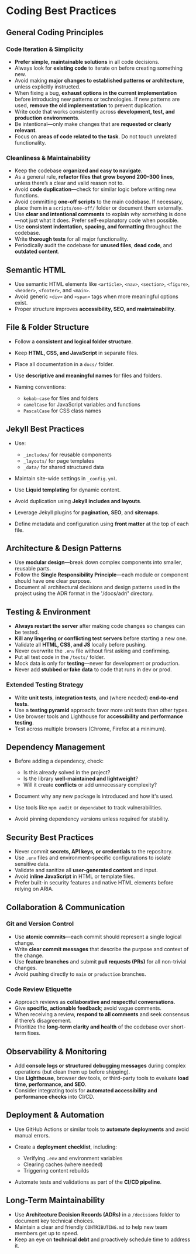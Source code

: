 # Coding Best Practices

## General Coding Principles

### Code Iteration & Simplicity

* **Prefer simple, maintainable solutions** in all code decisions.
* Always look for **existing code** to iterate on before creating something new.
* Avoid making **major changes to established patterns or architecture**, unless explicitly instructed.
* When fixing a bug, **exhaust options in the current implementation** before introducing new patterns or technologies. If new patterns are used, **remove the old implementation** to prevent duplication.
* Write code that works consistently across **development, test, and production environments**.
* Be intentional—only make changes that are **requested or clearly relevant**.
* Focus on **areas of code related to the task**. Do not touch unrelated functionality.

### Cleanliness & Maintainability

* Keep the codebase **organized and easy to navigate**.
* As a general rule, **refactor files that grow beyond 200–300 lines**, unless there’s a clear and valid reason not to.
* Avoid **code duplication**—check for similar logic before writing new functions.
* Avoid committing **one-off scripts** to the main codebase. If necessary, place them in a `scripts/one-off/` folder or document them externally.
* Use **clear and intentional comments** to explain *why* something is done—not just what it does. Prefer self-explanatory code when possible.
* Use **consistent indentation, spacing, and formatting** throughout the codebase.
* Write **thorough tests** for all major functionality.
* Periodically audit the codebase for **unused files**, **dead code**, and **outdated content**.

## Semantic HTML

* Use semantic HTML elements like `<article>`, `<nav>`, `<section>`, `<figure>`, `<header>`, `<footer>`, and `<main>`.
* Avoid generic `<div>` and `<span>` tags when more meaningful options exist.
* Proper structure improves **accessibility, SEO, and maintainability**.

## File & Folder Structure

* Follow a **consistent and logical folder structure**.
* Keep **HTML, CSS, and JavaScript** in separate files.
* Place all documentation in a `docs/` folder.
* Use **descriptive and meaningful names** for files and folders.
* Naming conventions:

  * `kebab-case` for files and folders
  * `camelCase` for JavaScript variables and functions
  * `PascalCase` for CSS class names

## Jekyll Best Practices

* Use:

  * `_includes/` for reusable components
  * `_layouts/` for page templates
  * `_data/` for shared structured data
  
* Maintain site-wide settings in `_config.yml`.
* Use **Liquid templating** for dynamic content.
* Avoid duplication using **Jekyll includes and layouts**.
* Leverage Jekyll plugins for **pagination**, **SEO**, and **sitemaps**.
* Define metadata and configuration using **front matter** at the top of each file.

## Architecture & Design Patterns

* Use **modular design**—break down complex components into smaller, reusable parts.
* Follow the **Single Responsibility Principle**—each module or component should have one clear purpose.
* Document all architectural decisions and design patterns used in the project using the ADR format in the '/docs/adr/' directory.


## Testing & Environment

* **Always restart the server** after making code changes so changes can be tested.
* **Kill any lingering or conflicting test servers** before starting a new one.
* Validate all **HTML, CSS, and JS** locally before pushing.
* Never overwrite the `.env` file without first asking and confirming.
* Put all test code in the `/tests/` folder.
* Mock data is only for **testing**—never for development or production.
* Never add **stubbed or fake data** to code that runs in dev or prod.

### Extended Testing Strategy

* Write **unit tests**, **integration tests**, and (where needed) **end-to-end tests**.
* Use a **testing pyramid** approach: favor more unit tests than other types.
* Use browser tools and Lighthouse for **accessibility and performance testing**.
* Test across multiple browsers (Chrome, Firefox at a minimum).

## Dependency Management

* Before adding a dependency, check:

  * Is this already solved in the project?
  * Is the library **well-maintained and lightweight**?
  * Will it create **conflicts** or add unnecessary complexity?
  
* Document why any new package is introduced and how it's used.
* Use tools like `npm audit` or `dependabot` to track vulnerabilities.
* Avoid pinning dependency versions unless required for stability.

## Security Best Practices

* Never commit **secrets, API keys, or credentials** to the repository.
* Use `.env` files and environment-specific configurations to isolate sensitive data.
* Validate and sanitize all **user-generated content** and input.
* Avoid **inline JavaScript** in HTML or template files.
* Prefer built-in security features and native HTML elements before relying on ARIA.

##  Collaboration & Communication

### Git and Version Control

* Use **atomic commits**—each commit should represent a single logical change.
* Write **clear commit messages** that describe the purpose and context of the change.
* Use **feature branches** and submit **pull requests (PRs)** for all non-trivial changes.
* Avoid pushing directly to `main` or `production` branches.

### Code Review Etiquette

* Approach reviews as **collaborative and respectful conversations**.
* Give **specific, actionable feedback**; avoid vague comments.
* When receiving a review, **respond to all comments** and seek consensus if there’s disagreement.
* Prioritize the **long-term clarity and health** of the codebase over short-term fixes.

## Observability & Monitoring

* Add **console logs or structured debugging messages** during complex operations (but clean them up before shipping).
* Use **Lighthouse**, browser dev tools, or third-party tools to evaluate **load time, performance, and SEO**.
* Consider integrating tools for **automated accessibility and performance checks** into CI/CD.

## Deployment & Automation

* Use GitHub Actions or similar tools to **automate deployments** and avoid manual errors.
* Create a **deployment checklist**, including:

  * Verifying `.env` and environment variables
  * Clearing caches (where needed)
  * Triggering content rebuilds
* Automate tests and validations as part of the **CI/CD pipeline**.

## Long-Term Maintainability

* Use **Architecture Decision Records (ADRs)** in a `/decisions` folder to document key technical choices.
* Maintain a clear and friendly `CONTRIBUTING.md` to help new team members get up to speed.
* Keep an eye on **technical debt** and proactively schedule time to address it.

